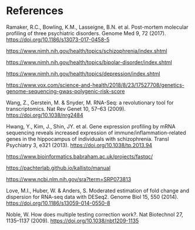 # References

Ramaker, R.C., Bowling, K.M., Lasseigne, B.N. et al. Post-mortem molecular profiling of three psychiatric disorders. Genome Med 9, 72 (2017). https://doi.org/10.1186/s13073-017-0458-5

https://www.nimh.nih.gov/health/topics/schizophrenia/index.shtml

https://www.nimh.nih.gov/health/topics/bipolar-disorder/index.shtml

https://www.nimh.nih.gov/health/topics/depression/index.shtml

https://www.vox.com/science-and-health/2018/8/23/17527708/genetics-genome-sequencing-gwas-polygenic-risk-score

Wang, Z., Gerstein, M. & Snyder, M. RNA-Seq: a revolutionary tool for transcriptomics. Nat Rev Genet 10, 57–63 (2009). 
https://doi.org/10.1038/nrg2484

Hwang, Y., Kim, J., Shin, JY. et al. Gene expression profiling by mRNA sequencing reveals increased expression of immune/inflammation-related genes in the hippocampus of individuals with schizophrenia. Transl Psychiatry 3, e321 (2013). https://doi.org/10.1038/tp.2013.94

https://www.bioinformatics.babraham.ac.uk/projects/fastqc/

https://pachterlab.github.io/kallisto/manual

https://www.ncbi.nlm.nih.gov/sra?term=SRP073813

Love, M.I., Huber, W. & Anders, S. Moderated estimation of fold change and dispersion for RNA-seq data with DESeq2. Genome Biol 15, 550 (2014). https://doi.org/10.1186/s13059-014-0550-8

Noble, W. How does multiple testing correction work?. Nat Biotechnol 27, 1135–1137 (2009). https://doi.org/10.1038/nbt1209-1135


